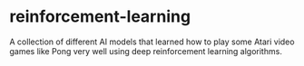 # reinforcement-learning

A collection of different AI models that learned how to play some Atari video games like Pong very well using deep reinforcement learning algorithms.
